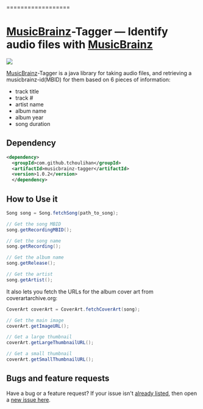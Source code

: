 
==================


[MusicBrainz](http://musicbrainz.org/)-Tagger &mdash; Identify audio files with [MusicBrainz](http://musicbrainz.org/)
==========
![](http://img.shields.io/version/1.0.2.png?color=green)

[MusicBrainz](http://musicbrainz.org/)-Tagger is a java library for taking audio files, and retrieving a musicbrainz-id(MBID) for them based on 6 pieces of information:

* track title
* track #
* artist name
* album name
* album year
* song duration

## Dependency
```xml
<dependency>
  <groupId>com.github.tchoulihan</groupId>
  <artifactId>musicbrainz-tagger</artifactId>
  <version>1.0.2</version>
  </dependency>
```

## How to Use it
```java
Song song = Song.fetchSong(path_to_song);

// Get the song MBID
song.getRecordingMBID();

// Get the song name
song.getRecording();

// Get the album name
song.getRelease();

// Get the artist
song.getArtist();

```

It also lets you fetch the URLs for the album cover art from coverartarchive.org:
```java
CoverArt coverArt = CoverArt.fetchCoverArt(song);

// Get the main image
coverArt.getImageURL();

// Get a large thumbnail
coverArt.getLargeThumbnailURL();

// Get a small thumbnail
coverArt.getSmallThumbnailURL();

```

## Bugs and feature requests
Have a bug or a feature request? If your issue isn't [already listed](https://github.com/tchoulihan/musicbrainz-tagger/issues/), then open a [new issue here](https://github.com/tchoulihan/musicbrainz-tagger/issues/new).



